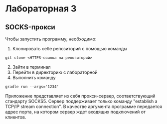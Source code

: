 # Лабораторная 3
## SOCKS-прокси

Чтобы запустить программу, необходимо:
1. Клонировать себе репозиторий с помощью команды
```
git clone <HTTPS-ссылка на репозиторий>
```
2. Зайти в терминал
3. Перейти в директорию с лабораторной
4. Выполнить команду
```
gradle run --args='1234'
```

Приложение представляет из себя прокси-сервер, соответствующий стандарту SOCKS5. Сервер поддерживает только команду "establish a TCP/IP stream connection". В качестве аргумента программе передается адрес порта,
на котором сервер ждет входящих подключений от клиентов.
